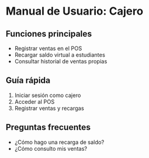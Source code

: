 # Manual de Usuario: Cajero

## Funciones principales
- Registrar ventas en el POS
- Recargar saldo virtual a estudiantes
- Consultar historial de ventas propias

## Guía rápida
1. Iniciar sesión como cajero
2. Acceder al POS
3. Registrar ventas y recargas

## Preguntas frecuentes
- ¿Cómo hago una recarga de saldo?
- ¿Cómo consulto mis ventas?
